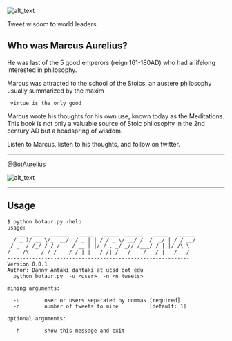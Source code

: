 ![alt_text](https://raw.githubusercontent.com/dantaki/Marcus-Aurelius-Bot/master/img/title.png)

Tweet wisdom to world leaders.

## Who was Marcus Aurelius?

He was last of the 5 good emperors (reign 161-180AD) who had a lifelong interested in philosophy. 

Marcus was attracted to the school of the Stoics, an austere philosophy usually summarized by the maxim

` virtue is the only good`

Marcus wrote his thoughts for his own use, known today as the Meditations. This book is not only a valuable source of Stoic philosophy in the 2nd century AD but a headspring of wisdom.

Listen to Marcus, listen to his thoughts, and follow on twitter.

------

[@BotAurelius]( https://twitter.com/BotAurelius)

![alt_text](https://raw.githubusercontent.com/dantaki/Marcus-Aurelius-Bot/master/img/maurelius.png)

-------

## Usage

```
$ python botaur.py -help
usage:
   ___  ____  ______   _____   _____  ______   _____   ______
  / _ )/ __ \/_  __/  / _ | | / / _ \/ __/ /  /  _/ | / / __/
 / _  / /_/ / / /    / __ | |/ / , _/ _// /___/ / | |/ /\ \
/____/\____/ /_/    /_/ |_|___/_/|_/___/____/___/ |___/___/
-----------------------------------------------------------
Version 0.0.1
Author: Danny Antaki dantaki at ucsd dot edu
  python botaur.py  -u <user>  -n <n_tweets>

mining arguments:

  -u        user or users separated by commas [required]
  -n        number of tweets to mine          [default: 1]

optional arguments:

  -h        show this message and exit
```
